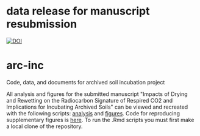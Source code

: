 # data release for manuscript resubmission
[![DOI](https://zenodo.org/badge/DOI/10.5281/zenodo.4959705.svg)](https://doi.org/10.5281/zenodo.4959705)

# arc-inc
Code, data, and documents for archived soil incubation project

All analysis and figures for the submitted manuscript "Impacts of Drying and Rewetting on the Radiocarbon Signature of Respired CO2 and Implications for Incubating Archived Soils" can be viewed and recreated with the following scripts: [analysis](src/arc-inc_ms-code_2021-06-15.Rmd) and [figures](src/arc-inc_figs_2021-06-15.Rmd). Code for reproducing supplementary figures is [here](src/SI_ArcInc_2020-10-16.Rmd). To run the .Rmd scripts you must first make a local clone of the repository.

